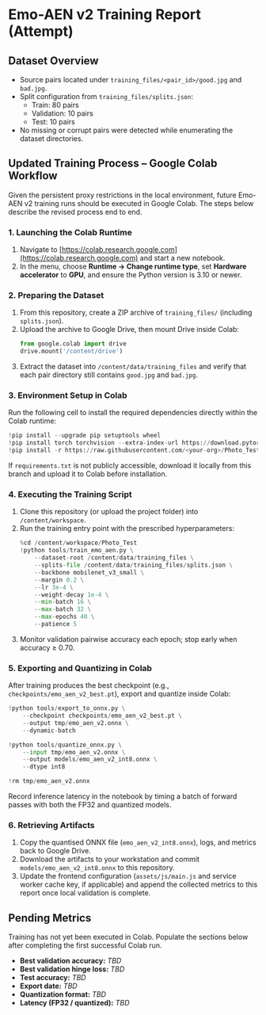 # Emo-AEN v2 Training Report (Attempt)

## Dataset Overview
- Source pairs located under `training_files/<pair_id>/good.jpg` and `bad.jpg`.
- Split configuration from `training_files/splits.json`:
  - Train: 80 pairs
  - Validation: 10 pairs
  - Test: 10 pairs
- No missing or corrupt pairs were detected while enumerating the dataset directories.

## Updated Training Process – Google Colab Workflow
Given the persistent proxy restrictions in the local environment, future Emo-AEN v2 training runs should be executed in Google Colab. The steps below describe the revised process end to end.

### 1. Launching the Colab Runtime
1. Navigate to [https://colab.research.google.com](https://colab.research.google.com) and start a new notebook.
2. In the menu, choose **Runtime → Change runtime type**, set **Hardware accelerator** to **GPU**, and ensure the Python version is 3.10 or newer.

### 2. Preparing the Dataset
1. From this repository, create a ZIP archive of `training_files/` (including `splits.json`).
2. Upload the archive to Google Drive, then mount Drive inside Colab:
   ```python
   from google.colab import drive
   drive.mount('/content/drive')
   ```
3. Extract the dataset into `/content/data/training_files` and verify that each pair directory still contains `good.jpg` and `bad.jpg`.

### 3. Environment Setup in Colab
Run the following cell to install the required dependencies directly within the Colab runtime:
```python
!pip install --upgrade pip setuptools wheel
!pip install torch torchvision --extra-index-url https://download.pytorch.org/whl/cu121
!pip install -r https://raw.githubusercontent.com/<your-org>/Photo_Test/main/requirements.txt
```
If `requirements.txt` is not publicly accessible, download it locally from this branch and upload it to Colab before installation.

### 4. Executing the Training Script
1. Clone this repository (or upload the project folder) into `/content/workspace`.
2. Run the training entry point with the prescribed hyperparameters:
   ```python
   %cd /content/workspace/Photo_Test
   !python tools/train_emo_aen.py \
       --dataset-root /content/data/training_files \
       --splits-file /content/data/training_files/splits.json \
       --backbone mobilenet_v3_small \
       --margin 0.2 \
       --lr 3e-4 \
       --weight-decay 1e-4 \
       --min-batch 16 \
       --max-batch 32 \
       --max-epochs 40 \
       --patience 5
   ```
3. Monitor validation pairwise accuracy each epoch; stop early when accuracy ≥ 0.70.

### 5. Exporting and Quantizing in Colab
After training produces the best checkpoint (e.g., `checkpoints/emo_aen_v2_best.pt`), export and quantize inside Colab:
```python
!python tools/export_to_onnx.py \
    --checkpoint checkpoints/emo_aen_v2_best.pt \
    --output tmp/emo_aen_v2.onnx \
    --dynamic-batch

!python tools/quantize_onnx.py \
    --input tmp/emo_aen_v2.onnx \
    --output models/emo_aen_v2_int8.onnx \
    --dtype int8

!rm tmp/emo_aen_v2.onnx
```
Record inference latency in the notebook by timing a batch of forward passes with both the FP32 and quantized models.

### 6. Retrieving Artifacts
1. Copy the quantised ONNX file (`emo_aen_v2_int8.onnx`), logs, and metrics back to Google Drive.
2. Download the artifacts to your workstation and commit `models/emo_aen_v2_int8.onnx` to this repository.
3. Update the frontend configuration (`assets/js/main.js` and service worker cache key, if applicable) and append the collected metrics to this report once local validation is complete.

## Pending Metrics
Training has not yet been executed in Colab. Populate the sections below after completing the first successful Colab run.

- **Best validation accuracy:** _TBD_
- **Best validation hinge loss:** _TBD_
- **Test accuracy:** _TBD_
- **Export date:** _TBD_
- **Quantization format:** _TBD_
- **Latency (FP32 / quantized):** _TBD_
